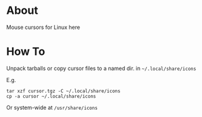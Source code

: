 # About

Mouse cursors for Linux here

# How To

Unpack tarballs or copy cursor files to a named dir. in `~/.local/share/icons`

E.g.

```
tar xzf cursor.tgz -C ~/.local/share/icons
cp -a cursor ~/.local/share/icons
```

Or system-wide at `/usr/share/icons`

